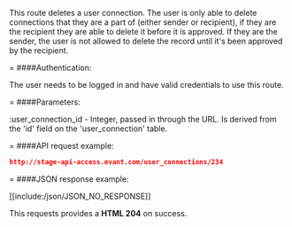 <!-- --- title: DELETE /user_connections/:id -->

This route deletes a user connection. The user is only able to delete connections that they are a part of (either sender or recipient), if they are the recipient they are able to delete it before it is approved. If they are the sender, the user is not allowed to delete the record until it's been approved by the recipient.
 
=
####Authentication:

The user needs to be logged in and have valid credentials to use this route.

=
####Parameters:

:user_connection_id - Integer, passed in through the URL. Is derived from the 'id' field on the 'user_connection' table.

=
####API request example:
```json
http://stage-api-access.evant.com/user_connections/234
```

=
####JSON response example:

[[include:/json/JSON_NO_RESPONSE]]

This requests provides a <strong>HTML 204</strong> on success.